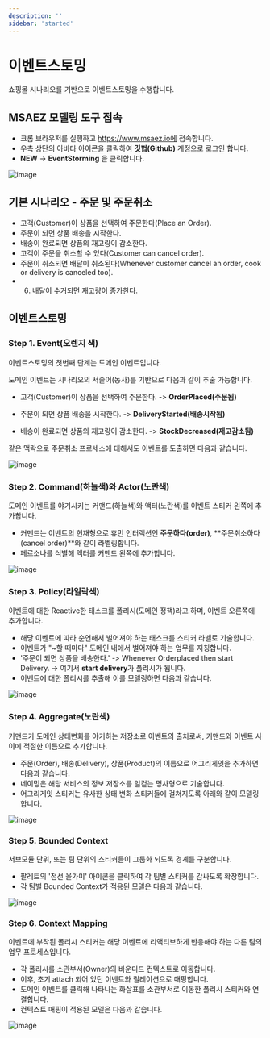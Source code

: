 ```yaml
---
description: ''
sidebar: 'started'
---
```

# 이벤트스토밍

쇼핑몰 시나리오를 기반으로 이벤트스토밍을 수행합니다.

## MSAEZ 모델링 도구 접속
- 크롬 브라우저를 실행하고 https://www.msaez.io에 접속합니다.
- 우측 상단의 아바타 아이콘을 클릭하여 **깃헙(Github)** 계정으로 로그인 합니다.
- **NEW** -> **EventStorming** 을 클릭합니다.

![image](https://github.com/acmexii/demo/assets/35618409/d35919e8-3ff6-4a13-bccc-6935f4d87dbf)

## 기본 시나리오 - 주문 및 주문취소
- 고객(Customer)이 상품을 선택하여 주문한다(Place an Order).
- 주문이 되면 상품 배송을 시작한다.
- 배송이 완료되면 상품의 재고량이 감소한다.
- 고객이 주문을 취소할 수 있다(Customer can cancel order).
- 주문이 취소되면 배달이 취소된다(Whenever customer cancel an order, cook or delivery is canceled too).
- 6. 배달이 수거되면 재고량이 증가한다.

## 이벤트스토밍

### Step 1. Event(오렌지 색)
이벤트스토밍의 첫번째 단계는 도메인 이벤트입니다.

도메인 이벤트는 시나리오의 서술어(동사)를 기반으로 다음과 같이 추출 가능합니다.
- 고객(Customer)이 상품을 선택하여 주문한다. -> **OrderPlaced(주문됨)**

- 주문이 되면 상품 배송을 시작한다. -> **DeliveryStarted(배송시작됨)**

- 배송이 완료되면 상품의 재고량이 감소한다. -> **StockDecreased(재고감소됨)**

같은 맥락으로 주문취소 프로세스에 대해서도 이벤트를 도출하면 다음과 같습니다.

![image](https://github.com/acmexii/demo/assets/35618409/f5270052-f6e8-4f2d-82dc-f134ad8e11d6)

### Step 2. Command(하늘색)와 Actor(노란색)
도메인 이벤트를 야기시키는 커맨드(하늘색)와 액터(노란색)를 이벤트 스티커 왼쪽에 추가합니다.

- 커맨드는 이벤트의 현재형으로 휴먼 인터랙션인 **주문하다(order)**, **주문취소하다(cancel order)**와 같이 라벨링합니다.
- 페르소나를 식별해 액터를 커맨드 왼쪽에 추가합니다.

![image](https://github.com/acmexii/demo/assets/35618409/05681759-4115-42f8-8710-ca0f8f2e1e91)

### Step 3. Policy(라일락색)
이벤트에 대한 Reactive한 태스크를 폴리시(도메인 정책)라고 하며, 이벤트 오른쪽에 추가합니다.

- 해당 이벤트에 따라 순연해서 벌어져야 하는 태스크를 스티커 라벨로 기술합니다.
- 이벤트가 "~할 때마다" 도메인 내에서 벌어져야 하는 업무를 지칭합니다.
- '주문이 되면 상품을 배송한다.' -> Whenever Orderplaced then start Delivery. -> 여기서 **start delivery**가 폴리시가 됩니다.
- 이벤트에 대한 폴리시를 추출해 이를 모델링하면 다음과 같습니다.

![image](https://github.com/acmexii/demo/assets/35618409/3221fabc-39d9-4d8b-ab0f-e14c4c1cb56e)

### Step 4. Aggregate(노란색)
커맨드가 도메인 상태변화를 야기하는 저장소로 이벤트의 출처로써, 커맨드와 이벤트 사이에 적절한 이름으로 추가합니다.
- 주문(Order), 배송(Delivery), 상품(Product)의 이름으로 어그리게잇을 추가하면 다음과 같습니다.
- 네이밍은 해당 서비스의 정보 저장소를 일컫는 명사형으로 기술합니다.
- 어그리게잇 스티커는 유사한 상태 변화 스티커들에 걸쳐지도록 아래와 같이 모델링 합니다.

![image](https://github.com/acmexii/demo/assets/35618409/6b66213a-f2de-48be-b3f2-5604507238bf)

### Step 5. Bounded Context
서브모듈 단위, 또는 팀 단위의 스티커들이 그룹화 되도록 경계를 구분합니다.

- 팔레트의 '점선 올가미' 아이콘을 클릭하여 각 팀별 스티커를 감싸도록 확장합니다.
- 각 팀별 Bounded Context가 적용된 모델은 다음과 같습니다.

![image](https://github.com/acmexii/demo/assets/35618409/eac4d230-0ec0-4afc-a414-39e4adbc85e3)

### Step 6. Context Mapping
이벤트에 부착된 폴리시 스티커는 해당 이벤트에 리액티브하게 반응해야 하는 다른 팀의 업무 프로세스입니다.

- 각 폴리시를 소관부서(Owner)의 바운디드 컨텍스트로 이동합니다.
- 이후, 초기 attach 되어 있던 이벤트와 릴레이션으로 매핑합니다.
- 도메인 이벤트를 클릭해 나타나는 화살표를 소관부서로 이동한 폴리시 스티커와 연결합니다.
- 컨텍스트 매핑이 적용된 모델은 다음과 같습니다.

![image](https://github.com/acmexii/demo/assets/35618409/a12fd84d-2a8c-4fc8-a4aa-ddf568b3de42)

